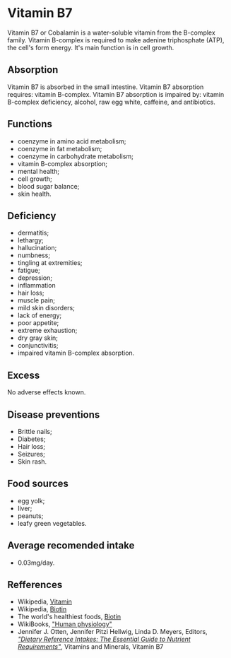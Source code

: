 # Vitamin B7
Vitamin B7 or Cobalamin is a water-soluble vitamin from the B-complex family. Vitamin B-complex is required to make adenine triphosphate (ATP), 
the cell's form energy. It's main function is in cell growth.

## Absorption
Vitamin B7 is absorbed in the small intestine.
Vitamin B7 absorption requires: vitamin B-complex.
Vitamin B7 absorption is impaired by: vitamin B-complex deficiency, alcohol, raw egg white, caffeine, and antibiotics.

## Functions
- coenzyme in amino acid metabolism;
- coenzyme in fat metabolism;
- coenzyme in carbohydrate metabolism;
- vitamin B-complex absorption;
- mental health;
- cell growth;
- blood sugar balance;
- skin health.

## Deficiency
- dermatitis;
- lethargy;
- hallucination;
- numbness;
- tingling at extremities;
- fatigue;
- depression;
- inflammation
- hair loss;
- muscle pain;
- mild skin disorders;
- lack of energy;
- poor appetite;
- extreme exhaustion;
- dry gray skin;
- conjunctivitis;
- impaired vitamin B-complex absorption.

## Excess
No adverse effects known.

## Disease preventions
- Brittle nails;
- Diabetes;
- Hair loss;
- Seizures;
- Skin rash.

## Food sources
 - egg yolk;
 - liver;
 - peanuts;
 - leafy green vegetables.

## Average recomended intake
- 0.03mg/day.

## Refferences
- Wikipedia, [Vitamin](https://en.wikipedia.org/wiki/Vitamin)
- Wikipedia, [Biotin](https://en.wikipedia.org/wiki/Biotin)
- The world's healthiest foods, [Biotin](http://www.whfoods.com/genpage.php?tname=nutrient&dbid=42)
- WikiBooks, ["Human physiology"](https://en.wikibooks.org/wiki/Human_Physiology/Nutrition#Vitamins)
- Jennifer J. Otten, Jennifer Pitzi Hellwig, Linda D. Meyers, Editors, 
[_"Dietary Reference Intakes: The Essential Guide to Nutrient Requirements"_](https://www.amazon.com/Dietary-Reference-Intakes-Essential-Requirements/dp/0309157420), Vitamins and Minerals, Vitamin B7